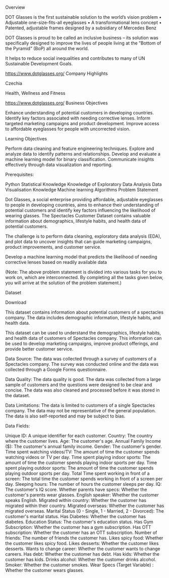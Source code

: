 Overview

DOT Glasses is the first sustainable solution to the world’s vision problem • Adjustable one-size-fits-all eyeglasses • A transformational lens concept • Patented, adjustable frames designed by a subsidiary of Mercedes Benz

DOT Glasses is proud to be called an inclusive business – its solution was specifically designed to improve the lives of people living at the ”Bottom of the Pyramid” (BoP) all around the world.

It helps to reduce social inequalities and contributes to many of UN Sustainable Development Goals.

https://www.dotglasses.org/
Company Highlights


Czechia


Health, Wellness and Fitness


https://www.dotglasses.org/
Business Objectives

Enhance understanding of potential customers in developing countries.
Identify key factors associated with needing corrective lenses.
Inform targeted marketing campaigns and product development.
Improve access to affordable eyeglasses for people with uncorrected vision.


Learning Objectives

Perform data cleaning and feature engineering techniques.
Explore and analyze data to identify patterns and relationships.
Develop and evaluate a machine learning model for binary classification.
Communicate insights effectively through data visualization and reporting.


Prerequisites:



Python
Statistical Knowledge
Knowledge of Exploratory Data Analysis
Data Visualisation Knowledge
Machine learning Algorithms
Problem Statement

Dot Glasses, a social enterprise providing affordable, adjustable eyeglasses to people in developing countries, aims to enhance their understanding of potential customers and identify key factors influencing the likelihood of wearing glasses. The Spectacles Customer Dataset contains valuable information about demographics, lifestyle habits, and health data of potential customers.

The challenge is to perform data cleaning, exploratory data analysis (EDA), and plot data to uncover insights that can guide marketing campaigns, product improvements, and customer service.



Develop a machine learning model that predicts the likelihood of needing corrective lenses based on readily available data 



(Note: The above problem statement is divided into various tasks for you to work on, which are interconnected. By completing all the tasks given below, you will arrive at the solution of the problem statement.)

Dataset

Download

This dataset contains information about potential customers of a spectacles company. The data includes demographic information, lifestyle habits, and health data.

This dataset can be used to understand the demographics, lifestyle habits, and health data of customers of Spectacles company. This information can be used to develop marketing campaigns, improve product offerings, and provide better customer service.

Data Source: The data was collected through a survey of customers of a Spectacles company. The survey was conducted online and the data was collected through a Google Forms questionnaire.

Data Quality: The data quality is good. The data was collected from a large sample of customers and the questions were designed to be clear and concise. The data was also cleaned and processed before it was stored in the dataset.

Data Limitations: The data is limited to customers of a single Spectacles company. The data may not be representative of the general population. The data is also self-reported and may be subject to bias.



Data Fields:

Unique ID: A unique identifier for each customer.
Country: The country where the customer lives.
Age: The customer's age.
Annual Family Income ($): The customer's annual family income.
Gender: The customer's gender.
Time spent watching videos/TV: The amount of time the customer spends watching videos or TV per day.
Time spent playing indoor sports: The amount of time the customer spends playing indoor sports per day.
Time spent playing outdoor sports: The amount of time the customer spends playing outdoor sports per day.
Total Time spent working in front of a screen: The total time the customer spends working in front of a screen per day.
Sleeping hours: The number of hours the customer sleeps per day.
IQ: The customer's IQ score.
Whether parents have specs: Whether the customer's parents wear glasses.
English speaker: Whether the customer speaks English.
Migrated within country: Whether the customer has migrated within their country.
Migrated overseas: Whether the customer has migrated overseas.
Marital Status (0 - Single, 1 - Married, 2 - Divorced): The customer's marital status.
Has Diabetes: Whether the customer has diabetes.
Education Status: The customer's education status.
Has Gym Subscription: Whether the customer has a gym subscription.
Has OTT subscription: Whether the customer has an OTT subscription.
Number of friends: The number of friends the customer has.
Likes spicy food: Whether the customer likes spicy food.
Likes desserts: Whether the customer likes desserts.
Wants to change career: Whether the customer wants to change careers.
Has debt: Whether the customer has debt.
Has kids: Whether the customer has kids.
Drinks alcohol: Whether the customer drinks alcohol.
Smoker: Whether the customer smokes.
Wear Specs (Target Variable) : Whether the customer wears glasses.
